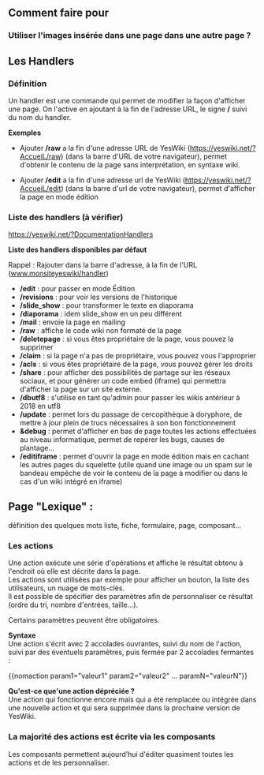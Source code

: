 ## Comment faire pour
### Utiliser l'images insérée dans une page dans une autre page ?

## Les Handlers 

### Définition 

Un handler est une commande qui permet de modifier la façon d'afficher une page. On l'active en ajoutant à la fin de l'adresse URL, le signe **/** suivi du nom du handler.  
  
**Exemples**  
  
* Ajouter **/raw** a la fin d'une adresse URL de YesWiki (https://yeswiki.net/?AccueiL/raw) (dans la barre d'URL de votre navigateur), permet d'obtenir le contenu de la page sans interprétation, en syntaxe wiki.  

  
* Ajouter **/edit** a la fin d'une adresse url de YesWiki (https://yeswiki.net/?AccueiL/edit) (dans la barre d'url de votre navigateur), permet d'afficher la page en mode édition  

### Liste des handlers (à vérifier)
https://yeswiki.net/?DocumentationHandlers

**Liste des handlers disponibles par défaut**
    
Rappel : Rajouter dans la barre d'adresse, à la fin de l'URL (www.monsiteyeswiki/handler)

* **/edit** : pour passer en mode Édition
* **/revisions**  : pour voir les versions de l'historique 
* **/slide_show**  : pour transformer le texte en diaporama 
* **/diaporama**  : idem slide_show en un peu différent
* **/mail**  : envoie la page en mailing
* **/raw** : affiche le code wiki non formaté de la page
* **/deletepage**  : si vous êtes propriétaire de la page, vous pouvez la supprimer
* **/claim**  : si la page n'a pas de propriétaire, vous pouvez vous l'approprier
* **/acls**  : si vous êtes propriétaire de la page, vous pouvez gérer les droits 
* **/share**  : pour afficher des possibilités de partage sur les réseaux sociaux, et pour générer un code embed (iframe) qui permettra d'afficher la page sur un site externe. 
* **/dbutf8**  : s'utilise en tant qu'admin pour passer les wikis antérieur à 2018 en utf8 
* **/update**  : permet lors du passage de cercopithèque à doryphore, de mettre à jour plein de trucs nécessaires à son bon fonctionnement 
* **&amp;debug** : permet d'afficher en bas de page toutes les actions effectuées au niveau informatique, permet de repérer les bugs, causes de plantage... 
* **/editiframe**  : permet d'ouvrir la page en mode édition mais en cachant les autres pages du squelette (utile quand une image ou un spam sur le bandeau empêche de voir le contenu de la page à modifier ou dans le cas d'un wiki intégré en iframe) 

## Page "Lexique" :

définition des quelques mots 
    liste, fiche, formulaire, page, composant...

### Les actions 

Une action exécute une série d'opérations et affiche le résultat obtenu à l'endroit où elle est décrite dans la page.  
Les actions sont utilisées par exemple pour afficher un bouton, la liste des utilisateurs, un nuage de mots-clés.  
Il est possible de spécifier des paramètres afin de personnaliser ce résultat (ordre du tri, nombre d'entrées, taille...).  
  
Certains paramètres peuvent être obligatoires.  
  
**Syntaxe**  
Une action s'écrit avec 2 accolades ouvrantes, suivi du nom de l'action, suivi par des éventuels paramètres, puis fermée par 2 accolades fermantes :  

{{nomaction param1="valeur1" param2="valeur2" ... paramN="valeurN"}}

**Qu'est-ce que'une action dépréciée ?**  
Une action qui fonctionne encore mais qui a été remplacée ou intégrée dans une nouvelle action et qui sera supprimée dans la prochaine version de YesWiki.

### La majorité des actions est écrite via les composants

Les composants permettent aujourd’hui d'éditer quasiment toutes  les actions et de les personnaliser.
